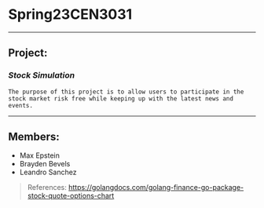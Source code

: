 # Spring23CEN3031
---
## Project: 
  ### *Stock Simulation*
    The purpose of this project is to allow users to participate in the stock market risk free while keeping up with the latest news and events.
  
---
## Members:
  - Max Epstein
  - Brayden Bevels
  - Leandro Sanchez
  
> References: https://golangdocs.com/golang-finance-go-package-stock-quote-options-chart
